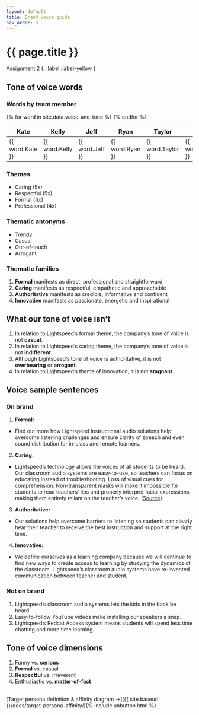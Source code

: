 ```yaml
---
layout: default
title: Brand voice guide
nav_order: 3
---
```


# {{ page.title }}

Assignment 2
{: .label .label-yellow }

## Tone of voice words
### Words by team member
<table>
    <thead>
        <tr>
            <th>Kate</th>
            <th>Kelly</th>
            <th>Jeff</th>
            <th>Ryan</th>
            <th>Taylor</th>
            <th>Tina</th>
        </tr>
    </thead>
    <tbody>
    {% for word in site.data.voice-and-tone %}
        <tr><td>{{ word.Kate }}</td>
        <td>{{ word.Kelly }}</td>
        <td>{{ word.Jeff }}</td>
        <td>{{ word.Ryan }}</td>
        <td>{{ word.Taylor }}</td>
        <td>{{ word.Tina }}</td></tr>
    {% endfor %}    
    </tbody>
</table>

### Themes

- Caring (5x)
- Respectful (5x) 
- Formal (4x)
- Professional (4x)

### Thematic antonyms 

- Trendy
- Casual
- Out-of-touch
- Arrogant

### Thematic families

1. **Formal** manifests as direct, professional and straightforward
1. **Caring** manifests as respectful, empathetic and approachable
1. **Authoritative** manifests as credible, informative and confident
1. **Innovative** manifests as passionate, energetic and inspirational

## What our tone of voice isn’t

1. In relation to Lightspeed’s formal theme, the company’s tone of voice is not **casual**.
1. In relation to Lightspeed’s caring theme, the company’s tone of voice is not **indifferent**. 
1. Although Lightspeed’s tone of voice is authoritative, it is not **overbearing** or **arrogant**.
1. In relation to Lightspeed’s theme of innovation, it is not **stagnant**.

## Voice sample sentences
### On brand
1. **Formal:**
- Find out more how Lightspeed instructional audio solutions help overcome listening challenges and ensure clarity of speech and even sound distribution for in-class and remote learners.
2. **Caring:** 
- Lightspeed’s technology allows the voices of all students to be heard.
Our classroom audio systems are easy-to-use, so teachers can focus on educating instead of troubleshooting.
Loss of visual cues for comprehension: Non-transparent masks will make it impossible for students to read teachers’ lips and properly interpret facial expressions, making them entirely reliant on the teacher’s voice. ([Source](https://f.hubspotusercontent30.net/hubfs/2117481/Face_Mask_Application_Brief_AB0580US01-1.pdf))
3. **Authoritative:** 
- Our solutions help overcome barriers to listening so students can clearly hear their teacher to receive the best instruction and support at the right time.
4. **Innovative:** 
- We define ourselves as a learning company because we will continue to find new ways to create access to learning by studying the dynamics of the classroom. 
Lightspeed’s classroom audio systems have re-invented communication between teacher and student.


### Not on brand

1. Lightspeed’s classroom audio systems lets the kids in the back be heard.
1. Easy-to-follow YouTube videos make installing our speakers a snap.
1. Lightspeed’s Redcat Access system means students will spend less time chatting and more time learning.

## Tone of voice dimensions 
1. Funny vs. **serious**
1. **Formal** vs. casual
1. **Respectful** vs. irreverent
1. Enthusiastic vs. **matter-of-fact**


<br>
[Target persona definition & affinity diagram →]({{ site.baseurl }}/docs/target-persona-affinity/){% include unbutton.html %}